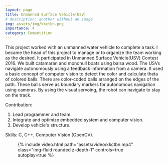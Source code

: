 ```yaml
---
layout: page
title: Unmanned Surface Vehicle(USV)
# description: another without an image
img: assets/img/kkctbn.png
importance: 4
category: Competition
---
```


This project worked with an unmanned water vehicle
to complete a task. I became the head of this project to manage or to organize the team working as the desired. It
participated in Unmanned Surface Vehicle(USV) Contest 2016. We built catamaran and monohull boats using balsa
wood. The USVs navigate autonomously using a feedback information from a camera. It used a basic concept of
computer vision to detect the color and calculate theta of colored balls. There are color-coded balls arranged on the
edges of the path. These balls serve as boundary markers for autonomous navigation using cameras. By using the
visual servoing, the robot can navigate to stay on the track.

Contribution:
1. Lead programmer and team. 
2. Integrate and optimize embedded system and computer vision.
3. Develop vehicle's structure.

Skills: C, C++, Computer Vision (OpenCV).


<!-- <div class="col-sm mt-3 mt-md-0 rotate-video" style="max-width: 320px;">
    {% include video.html path="assets/video/kkctbn.mp4" class="img-fluid rounded z-depth-1" controls=true autoplay=true %}
</div> -->


<figure class="d-flex justify-content-center align-items-center" style="height: 100%;">
    <div class="rotate-video" style="max-width: 640px;">
    {% include video.html path="assets/video/kkctbn.mp4" class="img-fluid rounded z-depth-1" controls=true autoplay=true %}
    </div>
</figure>